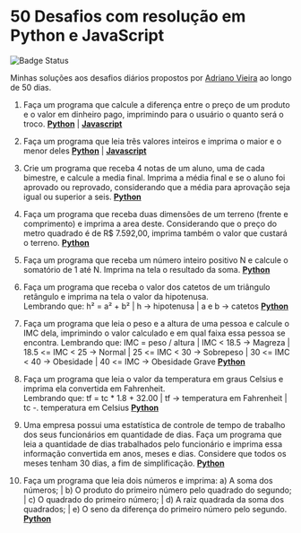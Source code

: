 # 50 Desafios com resolução em Python e JavaScript

![Badge Status](https://img.shields.io/static/v1?label=status&message=em%20desenvolvimento&color=yellow)

Minhas soluções aos desafios diários propostos por <a href="https://www.linkedin.com/in/adrianocvieira/">Adriano Vieira</a> ao longo de 50 dias.

1. Faça um programa que calcule a diferença entre o preço de um produto e o valor em dinheiro pago, imprimindo para o usuário o quanto será o troco. <b><a href="https://github.com/brunoesm07/desafio-50dias-python/blob/main/Desafio%201.py">Python</a></b> | <b><a href="https://github.com/brunoesm07/desafio-50dias/blob/main/Desafio%201.js">Javascript</a></b> 

2. Faça um programa que leia três valores inteiros e imprima o maior e o menor deles <b><a href="https://github.com/brunoesm07/desafio-50dias-python/blob/main/Desafio%202.py"> Python</a></b>  | <b><a href="https://github.com/brunoesm07/desafio-50dias/blob/main/Desafio%202.js">Javascript</a></b> 

3. Crie um programa que receba 4 notas de um aluno, uma de cada bimestre, e calcule a media final. Imprima a média final e se o aluno foi aprovado ou reprovado, considerando que a média para aprovação seja igual ou superior a seis. <b><a href="https://github.com/brunoesm07/desafio-50dias-python/blob/main/Desafio%203.py"> Python</a></b>

4. Faça um programa que receba duas dimensões de um terreno (frente e comprimento) e imprima a area deste. Considerando que o preço do metro quadrado é de R$ 7.592,00, imprima também o valor que custará o terreno. <b><a href="https://github.com/brunoesm07/desafio-50dias-python/blob/main/Desafio%204.py"> Python</a></b>

5. Faça um programa que receba um número inteiro positivo N e calcule o somatório de 1 até N. Imprima na tela o resultado da soma. <b><a href="https://github.com/brunoesm07/desafio-50dias-python/blob/main/Desafio%205.py"> Python</a></b>

6. Faça um programa que receba o valor dos catetos de um triângulo retângulo e imprima na tela o valor da hipotenusa. 
</br>Lembrando que: h² = a² + b² | h -> hipotenusa | a e b -> catetos <b><a href="https://github.com/brunoesm07/desafio-50dias/blob/main/Desafio%206.py"> Python</a></b>

7. Faça um programa que leia o peso e a altura de uma pessoa e calcule o IMC dela, imprimindo o valor calculado e em qual faixa essa pessoa se encontra. Lembrando que: IMC = peso / altura | IMC < 18.5 -> Magreza | 18.5 <= IMC < 25 -> Normal | 25 <= IMC < 30 -> Sobrepeso | 30 <= IMC < 40 -> Obesidade | 40 <= IMC -> Obesidade Grave <b><a href="https://github.com/brunoesm07/desafio-50dias/blob/main/Desafio7.py"> Python</a></b>

8. Faça um programa que leia o valor da temperatura em graus Celsius e imprima ela convertida em Fahrenheit. </br> Lembrando que: tf = tc * 1.8 + 32.00 | tf -> temperatura em Fahrenheit | tc -. temperatura em Celsius <b><a href="https://github.com/brunoesm07/desafio-50dias/blob/main/Desafio8.py"> Python</a></b>

9. Uma empresa possui uma estatística de controle de tempo de trabalho dos seus funcionários em quantidade de dias.
Faça um programa que leia a quantidade de dias trabalhados pelo funcionário e imprima essa informação convertida em anos, meses e dias. 
Considere que todos os meses tenham 30 dias, a fim de simplificação. <b><a href="https://github.com/brunoesm07/desafio-50dias/blob/main/Desafio9.py"> Python</a></b>

10. Faça um programa que leia dois números e imprima: a) A soma dos números; | b) O produto do primeiro número pelo quadrado do segundo; | c) O quadrado do primeiro número; | d) A raiz quadrada da soma dos quadrados; | e) O seno da diferença do primeiro número pelo segundo. <b><a href="https://github.com/brunoesm07/desafio-50dias/blob/main/Desafio10.py"> Python</a></b>

